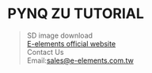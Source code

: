 # PYNQ ZU TUTORIAL
>SD image download  
>[E-elements official website](https://www.e-elements.com.tw/products/fpga_system/xup_pynq/pynq-zu/)  
>Contact Us  
>Email:sales@e-elements.com.tw
